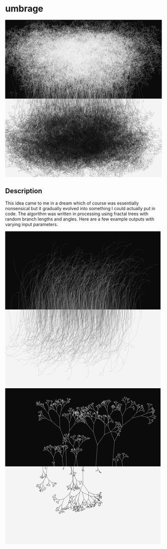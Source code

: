 # umbrage


<img src="umbrage1.jpg">

## Description
This idea came to me in a dream which of course was essentially nonsensical but it gradually evolved into something I could actually put in code. 
The algorithm was written in processing using fractal trees with random branch lengths and angles. Here are a few example outputs with varying input parameters.


<img src="umbrage2.jpg" width="500" height="500"> <img src="umbrage3.jpg" width="500" height="500">

